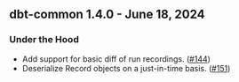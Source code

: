## dbt-common 1.4.0 - June 18, 2024

### Under the Hood

- Add support for basic diff of run recordings. ([#144](https://github.com/dbt-labs/dbt-common/issues/144))
- Deserialize Record objects on a just-in-time basis. ([#151](https://github.com/dbt-labs/dbt-common/issues/151))
